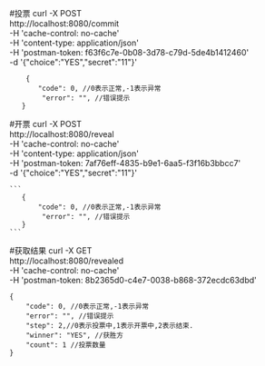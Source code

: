 
#投票
curl -X POST \
  http://localhost:8080/commit \
  -H 'cache-control: no-cache' \
  -H 'content-type: application/json' \
  -H 'postman-token: f63f6c7e-0b08-3d78-c79d-5de4b1412460' \
  -d '{"choice":"YES","secret":"11"}'
  
  ```
      {
         "code": 0, //0表示正常,-1表示异常
          "error": "", //错误提示
     }
  ```
  

#开票
curl -X POST \
  http://localhost:8080/reveal \
  -H 'cache-control: no-cache' \
  -H 'content-type: application/json' \
  -H 'postman-token: 7af76eff-4835-b9e1-6aa5-f3f16b3bbcc7' \
  -d '{"choice":"YES","secret":"11"}'
 
    ```
       {
           "code": 0, //0表示正常,-1表示异常
            "error": "", //错误提示
       }
    ```
    
    
#获取结果
curl -X GET \
  http://localhost:8080/revealed \
  -H 'cache-control: no-cache' \
  -H 'postman-token: 8b2365d0-c4e7-0038-b868-372ecdc63dbd'
  
   ``` 
   {
       "code": 0, //0表示正常,-1表示异常
       "error": "", //错误提示
       "step": 2,//0表示投票中,1表示开票中,2表示结束.
       "winner": "YES", //获胜方
       "count": 1 //投票数量
   }
   ```
